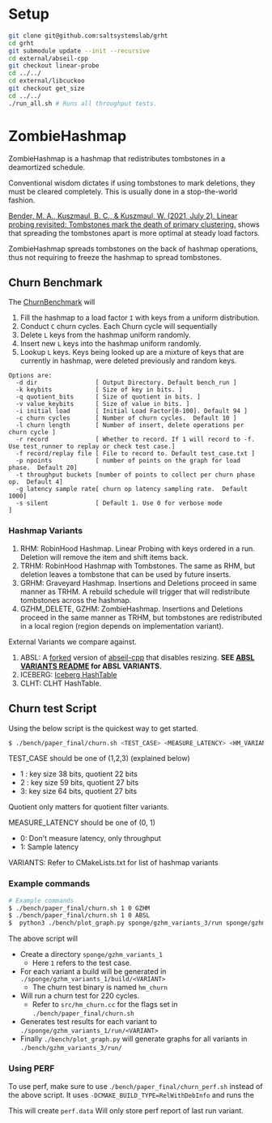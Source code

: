 # Setup

```bash
git clone git@github.com:saltsystemslab/grht
cd grht
git submodule update --init --recursive
cd external/abseil-cpp
git checkout linear-probe
cd ../../
cd external/libcuckoo
git checkout get_size
cd ../../
./run_all.sh # Runs all throughput tests.
```


# ZombieHashmap

ZombieHashmap is a hashmap that redistributes tombstones in a deamortized schedule. 

Conventional wisdom dictates if using tombstones to mark deletions, they must be cleared completely. This is usually done in a stop-the-world fashion.

[Bender, M. A., Kuszmaul, B. C., &amp; Kuszmaul, W. (2021, July 2). Linear probing revisited: Tombstones mark the death of primary clustering.](https://arxiv.org/abs/2107.01250) 
shows that spreading the tombstones apart is more optimal at steady load factors. 

ZombieHashmap spreads tombstones on the back of hashmap operations, thus not requiring to freeze the hashmap to spread tombstones.

## Churn Benchmark

The [ChurnBenchmark](bench/hm_churn.cc) will 

1. Fill the hashmap to a load factor `I` with keys from a uniform distribution.
2. Conduct `C` churn cycles. Each Churn cycle will sequentially
  1. Delete `L` keys from the hashmap uniform randomly.
  2. Insert new `L` keys into the hashmap uniform randomly.
  3. Lookup `L` keys. Keys being looked up are a mixture of keys that are currently in hashmap, were deleted previously and random keys.

```
Options are:
  -d dir                [ Output Directory. Default bench_run ]
  -k keybits            [ Size of key in bits. ]
  -q quotient_bits      [ Size of quotient in bits. ]
  -v value_keybits      [ Size of value in bits. ]
  -i initial load       [ Initial Load Factor[0-100]. Default 94 ]
  -c churn cycles       [ Number of churn cycles.  Default 10 ]
  -l churn length       [ Number of insert, delete operations per churn cycle ]
  -r record             [ Whether to record. If 1 will record to -f. Use test_runner to replay or check test case.]
  -f record/replay file [ File to record to. Default test_case.txt ]
  -p npoints            [ number of points on the graph for load phase.  Default 20]
  -t throughput buckets [number of points to collect per churn phase op.  Default 4]
  -g latency sample rate[ churn op latency sampling rate.  Default 1000]
  -s silent             [ Default 1. Use 0 for verbose mode
]
```

### Hashmap Variants

1. RHM: RobinHood Hashmap. Linear Probing with keys ordered in a run. Deletion will remove the item and shift items back.
2. TRHM: RobinHood Hashmap with Tombstones. The same as RHM, but deletion leaves a tombstone that can be used by future inserts.
3. GRHM: Graveyard Hashmap. Insertions and Deletions proceed in same manner as TRHM. A rebuild schedule will trigger that will redistribute tombstones across the hashmap.
4. GZHM\_DELETE, GZHM: ZombieHashmap. Insertions and Deletions proceed in the same manner as TRHM, but tombstones are redistributed in a local region (region depends on implementation variant).

External Variants we compare against.

1. ABSL: A [forked](https://github.com/saltsystemslab/abseil-cpp) version of [abseil-cpp](https://abseil.io/) that disables resizing. **SEE [ABSL VARIANTS README](https://github.com/saltsystemslab/abseil-cpp/blob/linear-probe/README.md) for ABSL VARIANTS.**
2. ICEBERG: [Iceberg HashTable](https://github.com/splatlab/iceberghashtable)
3. CLHT: CLHT HashTable.

## Churn test Script

Using the below script is the quickest way to get started.

```bash
$ ./bench/paper_final/churn.sh <TEST_CASE> <MEASURE_LATENCY> <HM_VARIANT>
```

TEST_CASE should be one of (1,2,3) (explained below)
- 1 : key size 38 bits, quotient 22 bits
- 2 : key size 59 bits, quotient 27 bits
- 3: key size 64 bits, quotient 27 bits

Quotient only matters for quotient filter variants.

MEASURE_LATENCY should be one of (0, 1)
* 0: Don't measure latency, only throughput
* 1: Sample latency

VARIANTS: Refer to CMakeLists.txt for list of hashmap variants

### Example commands

```bash
# Example commands
$ ./bench/paper_final/churn.sh 1 0 GZHM
$ ./bench/paper_final/churn.sh 1 0 ABSL
$  python3 ./bench/plot_graph.py sponge/gzhm_variants_3/run sponge/gzhm_variants_1/result
```

The above script will
* Create a directory `sponge/gzhm_variants_1`
	* Here `1` refers to the test case.
* For each variant a build will be generated in `./sponge/gzhm_variants_1/build/<VARIANT>`
	* The churn test binary is named `hm_churn`
* Will run a churn test for 220 cycles.
	* Refer to `src/hm_churn.cc` for the flags set in `./bench/paper_final/churn.sh`
* Generates test results for each variant to `./sponge/gzhm_variants_1/run/<VARIANT>`
* Finally `./bench/plot_graph.py` will generate graphs for all variants in `./bench/gzhm_variants_3/run/`

### Using PERF

To use perf, make sure to use .`/bench/paper_final/churn_perf.sh` instead of the above script. It uses `-DCMAKE_BUILD_TYPE=RelWithDebInfo` and runs the 

This will create `perf.data` Will only store perf report of last run variant.

